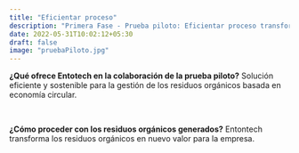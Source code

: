 ```yaml
---
title: "Eficientar proceso"
description: "Primera Fase - Prueba piloto: Eficientar proceso transformación residuos orgánicos"
date: 2022-05-31T10:02:12+05:30
draft: false
image: "pruebaPiloto.jpg"
---
```

<p><strong>¿Qué ofrece Entotech en la colaboración de la prueba piloto?</strong> Solución eficiente y sostenible para la gestión de los residuos orgánicos basada en economía circular.</p></br>

<p><strong>¿Cómo proceder con los residuos orgánicos generados?</strong> Entontech transforma los residuos orgánicos en nuevo valor para la empresa.</p></br>